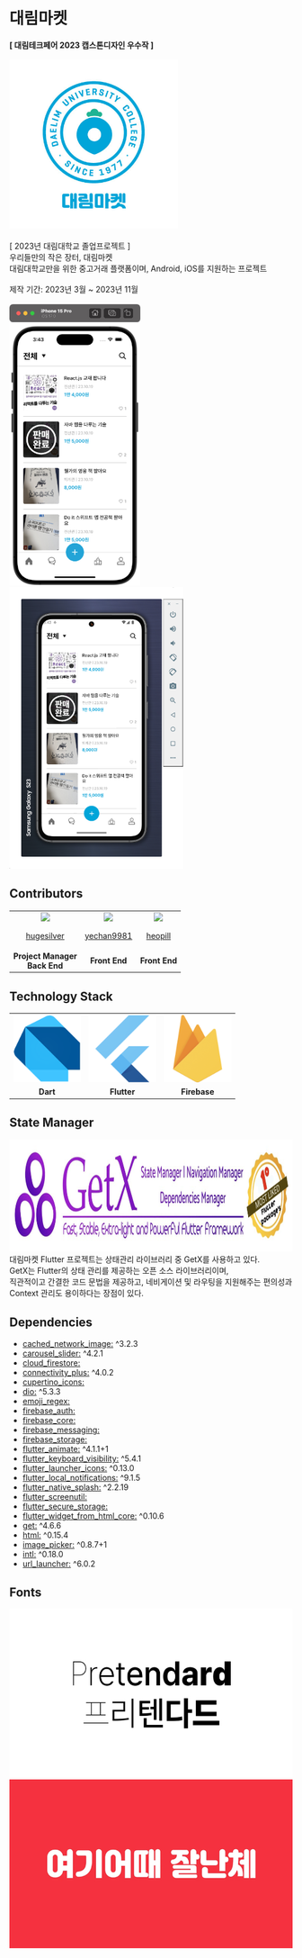 # 대림마켓

<b>[ 대림테크페어 2023 캡스톤디자인 우수작 ]</b>
<br />
<br />
<img src="https://github.com/team-ilpalsam/Flutter_DaelimMarket/blob/main/readme/daelimmarket_colored.jpg" width="300px" height="300px" />
<br />
<br />
[ 2023년 대림대학교 졸업프로젝트 ]
<br />
우리들만의 작은 장터, 대림마켓
<br />
대림대학교만을 위한 중고거래 플랫폼이며, Android, iOS를 지원하는 프로젝트
<br />
<br />
제작 기간: 2023년 3월 ~ 2023년 11월
<br />
<br />
<img src="https://github.com/team-ilpalsam/Flutter_DaelimMarket/blob/main/readme/simulator_ios.png" width="auto" height="500px">
<img src="https://github.com/team-ilpalsam/Flutter_DaelimMarket/blob/main/readme/simulator_android.png" width="auto" height="500px">

## Contributors

<table>
  <tr>
    <td align="center">
      <a href="https://github.com/hugesilver">
        <img src="https://avatars.githubusercontent.com/u/44265544?v=4" width="120px" height="auto" >
        <br>
        <p>hugesilver</p>
      </a>
    </td>
    <td align="center">
      <a href="https://github.com/yechan9981">
        <img src="https://avatars.githubusercontent.com/u/127668815?v=4" width="120px" height="auto" >
        <br>
        <p>yechan9981</p>
      </a>
    </td>
    <td align="center">
      <a href="https://github.com/heopill">
        <img src="https://avatars.githubusercontent.com/u/24754232?v=4" width="120px" height="auto" >
        <br>
        <p>heopill</p>
      </a>
    </td>
  </tr>
  <tr>
    <td align="center"><b>Project Manager</b><br /><b>Back End</b></td>
    <td align="center"><b>Front End</b></td>
    <td align="center"><b>Front End</b></td>
  </tr>
</table>

## Technology Stack

<table>
  <tr>
    <td align="center">
      <img src="https://github.com/team-ilpalsam/Flutter_DaelimMarket/blob/main/readme/logo_dart.png" width="120px" height="auto" >
    </td>
    <td align="center">
      <img src="https://github.com/team-ilpalsam/Flutter_DaelimMarket/blob/main/readme/logo_flutter.png" width="120px" height="auto" >
    </td>
    <td align="center">
      <img src="https://github.com/team-ilpalsam/Flutter_DaelimMarket/blob/main/readme/logo_firebase.png" width="120px" height="auto" >
    </td>
  </tr>
  <tr>
    <td align="center"><b>Dart</b></td>
    <td align="center"><b>Flutter</b></td>
    <td align="center"><b>Firebase</b></td>
  </tr>
</table>

## State Manager

<img src="https://github.com/team-ilpalsam/Flutter_DaelimMarket/blob/main/readme/getx.png" width="auto" height="200px">
<br />
대림마켓 Flutter 프로젝트는 상태관리 라이브러리 중 GetX를 사용하고 있다.
<br />
GetX는 Flutter의 상태 관리를 제공하는 오픈 소스 라이브러리이며,
<br />
직관적이고 간결한 코드 문법을 제공하고, 네비게이션 및 라우팅을 지원해주는 편의성과 Context 관리도 용이하다는 장점이 있다.

## Dependencies

- <a href="https://pub.dev/packages/cached_network_image">cached_network_image:</a> ^3.2.3
- <a href="https://pub.dev/packages/carousel_slider">carousel_slider:</a> ^4.2.1
- <a href="https://pub.dev/packages/cloud_firestore">cloud_firestore: </a>
- <a href="https://pub.dev/packages/connectivity_plus">connectivity_plus:</a> ^4.0.2
- <a href="https://pub.dev/packages/cupertino_icons">cupertino_icons: </a>
- <a href="https://pub.dev/packages/dio">dio:</a> ^5.3.3
- <a href="https://pub.dev/packages/emoji_regex">emoji_regex: </a>
- <a href="https://pub.dev/packages/firebase_auth">firebase_auth:</a>
- <a href="https://pub.dev/packages/firebase_core">firebase_core: </a>
- <a href="https://pub.dev/packages/firebase_messaging">firebase_messaging:</a>
- <a href="https://pub.dev/packages/firebase_storage">firebase_storage: </a>
- <a href="https://pub.dev/packages/flutter_animate">flutter_animate:</a> ^4.1.1+1
- <a href="https://pub.dev/packages/flutter_keyboard_visibility">flutter_keyboard_visibility:</a> ^5.4.1
- <a href="https://pub.dev/packages/flutter_launcher_icons">flutter_launcher_icons:</a> ^0.13.0
- <a href="https://pub.dev/packages/flutter_local_notifications">flutter_local_notifications:</a> ^9.1.5
- <a href="https://pub.dev/packages/flutter_native_splash">flutter_native_splash:</a> ^2.2.19
- <a href="https://pub.dev/packages/flutter_screenutil">flutter_screenutil: </a>
- <a href="https://pub.dev/packages/flutter_secure_storage">flutter_secure_storage: </a>
- <a href="https://pub.dev/packages/flutter_widget_from_html_core">flutter_widget_from_html_core:</a> ^0.10.6
- <a href="https://pub.dev/packages/get">get:</a> ^4.6.6
- <a href="https://pub.dev/packages/html">html:</a> ^0.15.4
- <a href="https://pub.dev/packages/image_picker">image_picker:</a> ^0.8.7+1
- <a href="https://pub.dev/packages/intl">intl:</a> ^0.18.0
- <a href="https://pub.dev/packages/url_launcher">url_launcher:</a> ^6.0.2

## Fonts

<a href="https://gccompany.co.kr/font#download">
  <img src="https://github.com/team-ilpalsam/Flutter_DaelimMarket/blob/main/readme/fonts_pretendard.jpg" width="auto" height="300px" >
</a>
<br />
<a href="https://cactus.tistory.com/306">
  <img src="https://github.com/team-ilpalsam/Flutter_DaelimMarket/blob/main/readme/fonts_jalnan.jpg" width="auto" height="300px" >
</a>
